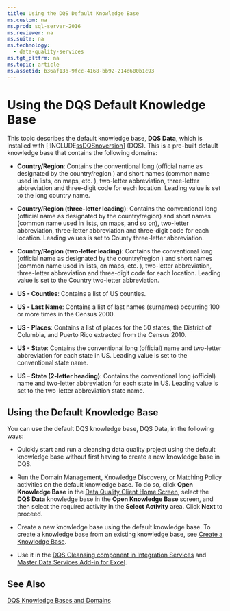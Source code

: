 ```yaml
---
title: Using the DQS Default Knowledge Base
ms.custom: na
ms.prod: sql-server-2016
ms.reviewer: na
ms.suite: na
ms.technology: 
  - data-quality-services
ms.tgt_pltfrm: na
ms.topic: article
ms.assetid: b36af13b-9fcc-4168-bb92-214d600b1c93
---
```

# Using the DQS Default Knowledge Base
  This topic describes the default knowledge base, **DQS Data**, which is installed with [!INCLUDE[ssDQSnoversion](../../Token/Other/ssDQSnoversion_md.md)] \(DQS\). This is a pre\-built default knowledge base that contains the following domains:  
  
-   **Country\/Region**: Contains the conventional long \(official name as designated by the country\/region \) and short names \(common name used in lists, on maps, etc. \), two\-letter abbreviation, three\-letter abbreviation and three\-digit code for each location.  Leading value is set to the long country name.  
  
-   **Country\/Region \(three\-letter leading\)**: Contains the conventional long \(official name as designated by the country\/region\) and short names \(common name used in lists, on maps, and so on\), two\-letter abbreviation, three\-letter abbreviation and three\-digit code for each location.  Leading values is set to County three\-letter abbreviation.  
  
-   **Country\/Region \(two\-letter leading\)**: Contains the conventional long \(official name as designated by the country\/region \) and short names \(common name used in lists, on maps, etc. \), two\-letter abbreviation, three\-letter abbreviation and three\-digit code for each location.  Leading value is set to the Country two\-letter abbreviation.  
  
-   **US \- Counties**: Contains a list of US counties.  
  
-   **US \- Last Name**: Contains a list of last names \(surnames\) occurring 100 or more times in the Census 2000.  
  
-   **US \- Places**: Contains a list of places for the 50 states, the District of Columbia, and Puerto Rico extracted from the Census 2010.  
  
-   **US \- State**: Contains the conventional long \(official\) name and two\-letter abbreviation for each state in US. Leading value is set to the conventional state name.  
  
-   **US – State \(2\-letter heading\)**: Contains the conventional long \(official\) name and two\-letter abbreviation for each state in US. Leading value is set to the two\-letter abbreviation state name.  
  
## Using the Default Knowledge Base  
 You can use the default DQS knowledge base, DQS Data, in the following ways:  
  
-   Quickly start and run a cleansing data quality project using the default knowledge base without first having to create a new knowledge base in DQS.  
  
-   Run the Domain Management, Knowledge Discovery, or Matching Policy activities on the default knowledge base. To do so, click **Open Knowledge Base** in the [Data Quality Client Home Screen](../../Topics/TopicNameNotContainA/Data-Quality-Client-Home-Screen.md), select the **DQS Data** knowledge base in the **Open Knowledge Base** screen, and then select the required activity in the **Select Activity** area. Click **Next** to proceed.  
  
-   Create a new knowledge base using the default knowledge base. To create a knowledge base from an existing knowledge base, see [Create a Knowledge Base](../../Topics/TopicNameContainA/Create-a-Knowledge-Base.md).  
  
-   Use it in the [DQS Cleansing component in Integration Services](http://go.microsoft.com/fwlink/?LinkId=238830) and [Master Data Services Add\-in for Excel](../../Topics/TopicNameNotContainA/Data-Quality-Matching-in-the-MDS-Add-in-for-Excel.md).  
  
## See Also  
 [DQS Knowledge Bases and Domains](../../Topics/TopicNameNotContainA/DQS-Knowledge-Bases-and-Domains.md)  
  
  